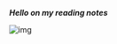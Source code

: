 
***Hello on my reading notes***

![img](https://clickup.com/blog/wp-content/uploads/2020/01/note-taking.png)



